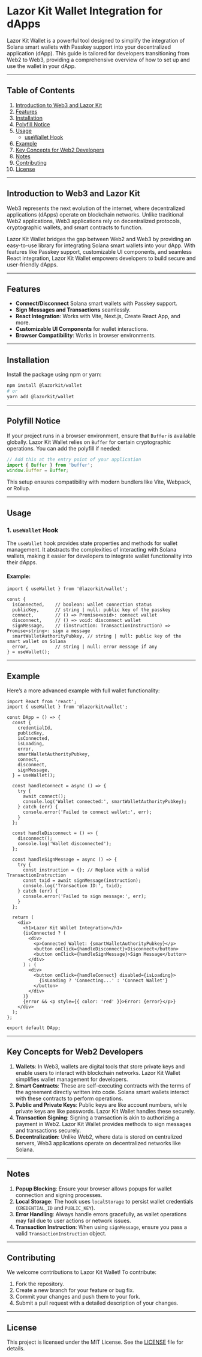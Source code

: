 # Lazor Kit Wallet Integration for dApps

Lazor Kit Wallet is a powerful tool designed to simplify the integration of Solana smart wallets with Passkey support into your decentralized application (dApp). This guide is tailored for developers transitioning from Web2 to Web3, providing a comprehensive overview of how to set up and use the wallet in your dApp.

---

## Table of Contents

1. [Introduction to Web3 and Lazor Kit](#introduction-to-web3-and-lazor-kit)
2. [Features](#features)
3. [Installation](#installation)
4. [Polyfill Notice](#polyfill-notice)
5. [Usage](#usage)
   - [useWallet Hook](#1-usewallet-hook)
6. [Example](#example)
7. [Key Concepts for Web2 Developers](#key-concepts-for-web2-developers)
8. [Notes](#notes)
9. [Contributing](#contributing)
10. [License](#license)

---

## Introduction to Web3 and Lazor Kit

Web3 represents the next evolution of the internet, where decentralized applications (dApps) operate on blockchain networks. Unlike traditional Web2 applications, Web3 applications rely on decentralized protocols, cryptographic wallets, and smart contracts to function.

Lazor Kit Wallet bridges the gap between Web2 and Web3 by providing an easy-to-use library for integrating Solana smart wallets into your dApp. With features like Passkey support, customizable UI components, and seamless React integration, Lazor Kit Wallet empowers developers to build secure and user-friendly dApps.

---

## Features

- **Connect/Disconnect** Solana smart wallets with Passkey support.
- **Sign Messages and Transactions** seamlessly.
- **React Integration**: Works with Vite, Next.js, Create React App, and more.
- **Customizable UI Components** for wallet interactions.
- **Browser Compatibility**: Works in browser environments.

---

## Installation

Install the package using npm or yarn:

```bash
npm install @lazorkit/wallet
# or
yarn add @lazorkit/wallet
```

---

## Polyfill Notice

If your project runs in a browser environment, ensure that `Buffer` is available globally. Lazor Kit Wallet relies on `Buffer` for certain cryptographic operations. You can add the polyfill if needed:

```javascript
// Add this at the entry point of your application
import { Buffer } from 'buffer';
window.Buffer = Buffer;
```

This setup ensures compatibility with modern bundlers like Vite, Webpack, or Rollup.

---

## Usage

### 1. `useWallet` Hook

The `useWallet` hook provides state properties and methods for wallet management. It abstracts the complexities of interacting with Solana wallets, making it easier for developers to integrate wallet functionality into their dApps.

#### Example:

```tsx
import { useWallet } from '@lazorkit/wallet';

const {
  isConnected,    // boolean: wallet connection status
  publicKey,      // string | null: public key of the passkey
  connect,        // () => Promise<void>: connect wallet
  disconnect,     // () => void: disconnect wallet
  signMessage,    // (instruction: TransactionInstruction) => Promise<string>: sign a message
  smartWalletAuthorityPubkey, // string | null: public key of the smart wallet on Solana
  error,          // string | null: error message if any
} = useWallet();
```

---

## Example

Here’s a more advanced example with full wallet functionality:

```tsx
import React from 'react';
import { useWallet } from '@lazorkit/wallet';

const DApp = () => {
  const {
    credentialId,
    publicKey,
    isConnected,
    isLoading,
    error,
    smartWalletAuthorityPubkey,
    connect,
    disconnect,
    signMessage,
  } = useWallet();

  const handleConnect = async () => {
    try {
      await connect();
      console.log('Wallet connected:', smartWalletAuthorityPubkey);
    } catch (err) {
      console.error('Failed to connect wallet:', err);
    }
  };

  const handleDisconnect = () => {
    disconnect();
    console.log('Wallet disconnected');
  };

  const handleSignMessage = async () => {
    try {
      const instruction = {}; // Replace with a valid TransactionInstruction
      const txid = await signMessage(instruction);
      console.log('Transaction ID:', txid);
    } catch (err) {
      console.error('Failed to sign message:', err);
    }
  };

  return (
    <div>
      <h1>Lazor Kit Wallet Integration</h1>
      {isConnected ? (
        <div>
          <p>Connected Wallet: {smartWalletAuthorityPubkey}</p>
          <button onClick={handleDisconnect}>Disconnect</button>
          <button onClick={handleSignMessage}>Sign Message</button>
        </div>
      ) : (
        <div>
          <button onClick={handleConnect} disabled={isLoading}>
            {isLoading ? 'Connecting...' : 'Connect Wallet'}
          </button>
        </div>
      )}
      {error && <p style={{ color: 'red' }}>Error: {error}</p>}
    </div>
  );
};

export default DApp;
```

---

## Key Concepts for Web2 Developers

1. **Wallets**: In Web3, wallets are digital tools that store private keys and enable users to interact with blockchain networks. Lazor Kit Wallet simplifies wallet management for developers.
2. **Smart Contracts**: These are self-executing contracts with the terms of the agreement directly written into code. Solana smart wallets interact with these contracts to perform operations.
3. **Public and Private Keys**: Public keys are like account numbers, while private keys are like passwords. Lazor Kit Wallet handles these securely.
4. **Transaction Signing**: Signing a transaction is akin to authorizing a payment in Web2. Lazor Kit Wallet provides methods to sign messages and transactions securely.
5. **Decentralization**: Unlike Web2, where data is stored on centralized servers, Web3 applications operate on decentralized networks like Solana.

---

## Notes

1. **Popup Blocking**: Ensure your browser allows popups for wallet connection and signing processes.
2. **Local Storage**: The hook uses `localStorage` to persist wallet credentials (`CREDENTIAL_ID` and `PUBLIC_KEY`).
3. **Error Handling**: Always handle errors gracefully, as wallet operations may fail due to user actions or network issues.
4. **Transaction Instruction**: When using `signMessage`, ensure you pass a valid `TransactionInstruction` object.

---

## Contributing

We welcome contributions to Lazor Kit Wallet! To contribute:

1. Fork the repository.
2. Create a new branch for your feature or bug fix.
3. Commit your changes and push them to your fork.
4. Submit a pull request with a detailed description of your changes.

---

## License

This project is licensed under the MIT License. See the [LICENSE](./LICENSE) file for details.
